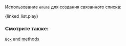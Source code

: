 Использование `enums` для создания связанного списка:

{linked_list.play}

### Смотрите также:

[`Box`][box] and [methods][methods]

[box]: ../../std/box.html
[methods]: ../../fn/methods.html
